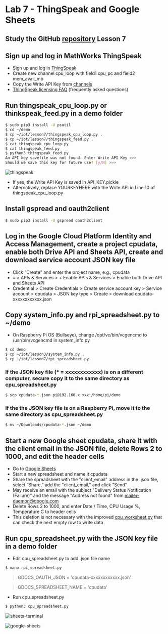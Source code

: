 # Lab 7 - ThingSpeak and Google Sheets

## Study the GitHub [repository](https://github.com/kevinwlu/iot) Lesson 7
## Sign up and log in MathWorks ThingSpeak
* Sign up and log in [ThingSpeak](https://thingspeak.com)
* Create new channel cpu_loop with field1 cpu_pc and field2 mem_avail_mb
* Copy the Write API Key from [channels](https://thingspeak.com/channels)
* [ThingSpeak licensing FAQ](https://thingspeak.com/pages/license_faq) (frequently asked questions)

## Run thingspeak_cpu_loop.py or thinkspeak_feed.py in a demo folder
```sh
$ sudo pip3 install -U psutil
$ cd ~/demo
$ cp ~/iot/lesson7/thingspeak_cpu_loop.py .
$ cp ~/iot/lesson7/thingspeak_feed.py .
$ cat thingspeak_cpu_loop.py
$ cat thingspeak_feed.py
$ python3 thingspeak_feed.py
An API key savefile was not found. Enter Write API Key >>>
Should we save this key for future use? [y/N] >>>
```
![thingspeak](https://user-images.githubusercontent.com/45573682/166174870-010850c0-f689-4d82-b519-2a1b24459f6f.png)

* If yes, the Write API Key is saved in API_KEY.pickle
* Alternatively, replace YOURKEYHERE with the Write API in Line 10 of thingspeak_cpu_loop.py

## Install gspread and oauth2client
```sh
$ sudo pip3 install -U gspread oauth2client
```
## Log in the Google Cloud Platform Identity and Access Management, create a project cpudata, enable both Drive API and Sheets API, create and download service account JSON key file
* Click "Create" and enter the project name, e.g., cpudata
* &equiv; > APIs & Services > + Enable APIs & Services > Enable both Drive API and Sheets API
* Credential > Create Credentials > Create service account key > Service account > cpudata > JSON key type > Create > download cpudata-xxxxxxxxxxxx.json

## Copy system_info.py and rpi_spreadsheet.py to ~/demo
* On Raspberry Pi OS (Bullseye), change /opt/vc/bin/vcgencmd to /usr/bin/vcgencmd in system_info.py
```sh
$ cd demo
$ cp ~/iot/lesson3/system_info.py .
$ cp ~/iot/lesson7/rpi_spreadsheet.py .
```
### If the JSON key file (* = xxxxxxxxxxxx) is on a different computer, secure copy it to the same directory as cpu_spreadsheet.py
```sh
$ scp cpudata-*.json pi@192.168.x.xxx:/home/pi/demo
```
### If the the JSON key file is on a Raspberry Pi, move it to the same directory as cpu_spreadsheet.py
```sh
$ mv ~/Downloads/cpudata-*.json ~/demo
```

## Start a new Google sheet cpudata, share it with the client email in the JSON file, delete Rows 2 to 1000, and edit the header cells
* Go to [Google Sheets](https://docs.google.com/spreadsheets/u/0)
* Start a new spreadsheet and name it cpudata
* Share the spreadsheet with the "client_email" address in the .json file, select “Share,” add the "client_email," and click "Send"
* May receive an email with the subject "Delivery Status Notification (Failure)" and the message "Address not found" from mailer-daemon@google.com
* Delete Rows 2 to 1000, and enter Date / Time, CPU Usage %, Temperature C to header cells
* This deletion is not necessary with the improved [cpu_worksheet.py](/Labs/Lab7/cpu_worksheet.py) that can check the next empty row to write data

## Run cpu_spreadsheet.py with the JSON key file in a demo folder
* Edit cpu_spreadsheet.py to add .json file name
```sh
$ nano rpi_spreadsheet.py
```
> GDOCS_OAUTH_JSON = 'cpudata-xxxxxxxxxxxx.json'

> GDOCS_SPREADSHEET_NAME = 'cpudata'

* Run cpu_spreadsheet.py
```sh
$ python3 cpu_spreadsheet.py
```
![sheets-terminal](https://user-images.githubusercontent.com/45573682/166174904-8690c546-58de-4cef-99b2-ddaa4b80c735.png)

![google-sheets](https://user-images.githubusercontent.com/45573682/166174906-df2e53df-9c23-41a6-b6ac-602212e5346a.png)
